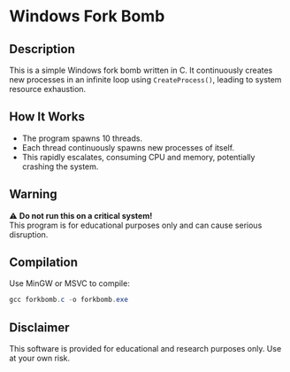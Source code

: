 # Windows Fork Bomb

## Description
This is a simple Windows fork bomb written in C. It continuously creates new processes in an infinite loop using `CreateProcess()`, leading to system resource exhaustion.

## How It Works
- The program spawns 10 threads.
- Each thread continuously spawns new processes of itself.
- This rapidly escalates, consuming CPU and memory, potentially crashing the system.

## Warning
⚠️ **Do not run this on a critical system!**  
This program is for educational purposes only and can cause serious disruption.

## Compilation
Use MinGW or MSVC to compile:
```powershell
gcc forkbomb.c -o forkbomb.exe
```

## Disclaimer
This software is provided for educational and research purposes only. Use at your own risk.
